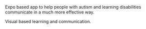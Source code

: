 Expo based app to help people with autism and learning disabilities communicate in a much more effective way. 

Visual based learning and communication.
